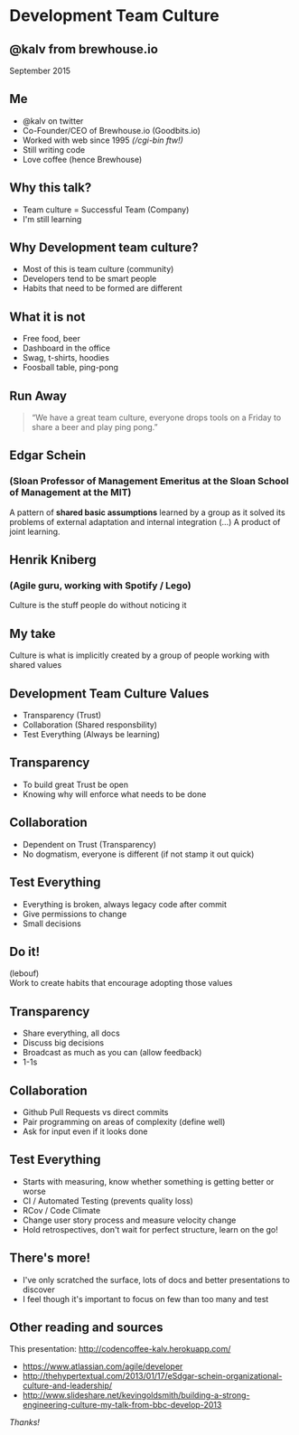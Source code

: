 <!SLIDE title-slide>
# Development Team Culture
## @kalv from brewhouse.io
September 2015

<!SLIDE bullets transition=fade>
## Me

- @kalv on twitter
- Co-Founder/CEO of Brewhouse.io (Goodbits.io)
- Worked with web since 1995 *(/cgi-bin ftw!)*
- Still writing code
- Love coffee (hence Brewhouse)

<!SLIDE bullets transition=fade>
## Why this talk?
- Team culture = Successful Team (Company)
- I'm still learning

<!SLIDE bullets transition=fade>
## Why **Development** team culture?
- Most of this is team culture (community)
- Developers tend to be smart people
- Habits that need to be formed are different

<!SLIDE bullets transition=fade>
## What it is not
- Free food, beer
- Dashboard in the office
- Swag, t-shirts, hoodies
- Foosball table, ping-pong

<!SLIDE bullets transition=fade>
## Run Away

>&ldquo;We have a great team culture, everyone drops tools on a Friday to share a beer and play ping pong.&rdquo;

<!SLIDE bullets transition=fade>
## Edgar Schein
### (Sloan Professor of Management Emeritus at the Sloan School of Management at the MIT)

A pattern of **shared basic assumptions** learned by a group as it solved its problems of external adaptation and internal integration (…) A product of joint learning.

<!SLIDE bullets transition=fade>
## Henrik Kniberg
### (Agile guru, working with Spotify / Lego)

Culture is the stuff people do without noticing it

<!SLIDE bullets transition=fade>
## My take

Culture is what is implicitly created by a group of people working with shared values

<!SLIDE bullets transition=fade>
## Development Team Culture Values

- Transparency (Trust)
- Collaboration (Shared responsbility)
- Test Everything (Always be learning)

<!SLIDE bullets transition=fade>
## Transparency

- To build great Trust be open
- Knowing why will enforce what needs to be done

<!SLIDE bullets transition=fade>
## Collaboration

- Dependent on Trust (Transparency)
- No dogmatism, everyone is different (if not stamp it out quick)

<!SLIDE bullets transition=fade>
## Test Everything

- Everything is broken, always legacy code after commit
- Give permissions to change
- Small decisions

<!SLIDE bullets transition=fade>
## Do it!
(lebouf)  
Work to create habits that encourage adopting those values

<!SLIDE bullets transition=fade>
## Transparency
- Share everything, all docs
- Discuss big decisions
- Broadcast as much as you can (allow feedback)
- 1-1s

<!SLIDE bullets transition=fade>
## Collaboration
- Github Pull Requests vs direct commits
- Pair programming on areas of complexity (define well)
- Ask for input even if it looks done

<!SLIDE bullets transition=fade>
## Test Everything
- Starts with measuring, know whether something is getting better or worse
- CI / Automated Testing (prevents quality loss)
- RCov / Code Climate
- Change user story process and measure velocity change
- Hold retrospectives, don't wait for perfect structure, learn on the go!

<!SLIDE bullets transition=fade>
## There's more!

- I've only scratched the surface, lots of docs and better presentations to discover
- I feel though it's important to focus on few than too many and test

<!SLIDE bullets transition=fade>
## Other reading and sources

This presentation:
http://codencoffee-kalv.herokuapp.com/

- https://www.atlassian.com/agile/developer
- http://thehypertextual.com/2013/01/17/eSdgar-schein-organizational-culture-and-leadership/
- http://www.slideshare.net/kevingoldsmith/building-a-strong-engineering-culture-my-talk-from-bbc-develop-2013

*Thanks!*

